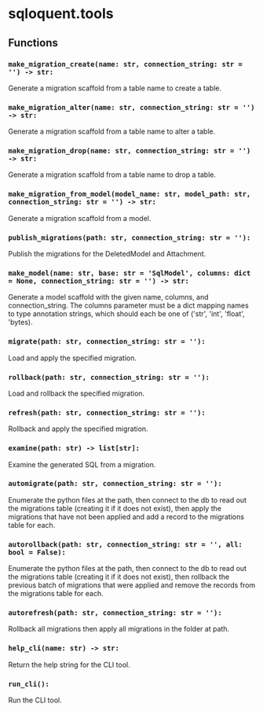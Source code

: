 # sqloquent.tools

## Functions

### `make_migration_create(name: str, connection_string: str = '') -> str:`

Generate a migration scaffold from a table name to create a table.

### `make_migration_alter(name: str, connection_string: str = '') -> str:`

Generate a migration scaffold from a table name to alter a table.

### `make_migration_drop(name: str, connection_string: str = '') -> str:`

Generate a migration scaffold from a table name to drop a table.

### `make_migration_from_model(model_name: str, model_path: str, connection_string: str = '') -> str:`

Generate a migration scaffold from a model.

### `publish_migrations(path: str, connection_string: str = ''):`

Publish the migrations for the DeletedModel and Attachment.

### `make_model(name: str, base: str = 'SqlModel', columns: dict = None, connection_string: str = '') -> str:`

Generate a model scaffold with the given name, columns, and connection_string.
The columns parameter must be a dict mapping names to type annotation strings,
which should each be one of ('str', 'int', 'float', 'bytes).

### `migrate(path: str, connection_string: str = ''):`

Load and apply the specified migration.

### `rollback(path: str, connection_string: str = ''):`

Load and rollback the specified migration.

### `refresh(path: str, connection_string: str = ''):`

Rollback and apply the specified migration.

### `examine(path: str) -> list[str]:`

Examine the generated SQL from a migration.

### `automigrate(path: str, connection_string: str = ''):`

Enumerate the python files at the path, then connect to the db to read out the
migrations table (creating it if it does not exist), then apply the migrations
that have not been applied and add a record to the migrations table for each.

### `autorollback(path: str, connection_string: str = '', all: bool = False):`

Enumerate the python files at the path, then connect to the db to read out the
migrations table (creating it if it does not exist), then rollback the previous
batch of migrations that were applied and remove the records from the migrations
table for each.

### `autorefresh(path: str, connection_string: str = ''):`

Rollback all migrations then apply all migrations in the folder at path.

### `help_cli(name: str) -> str:`

Return the help string for the CLI tool.

### `run_cli():`

Run the CLI tool.


